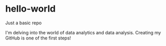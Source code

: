 # hello-world
Just a basic repo

I'm delving into the world of data analytics and data analysis.
Creating my GitHub is one of the first steps!
